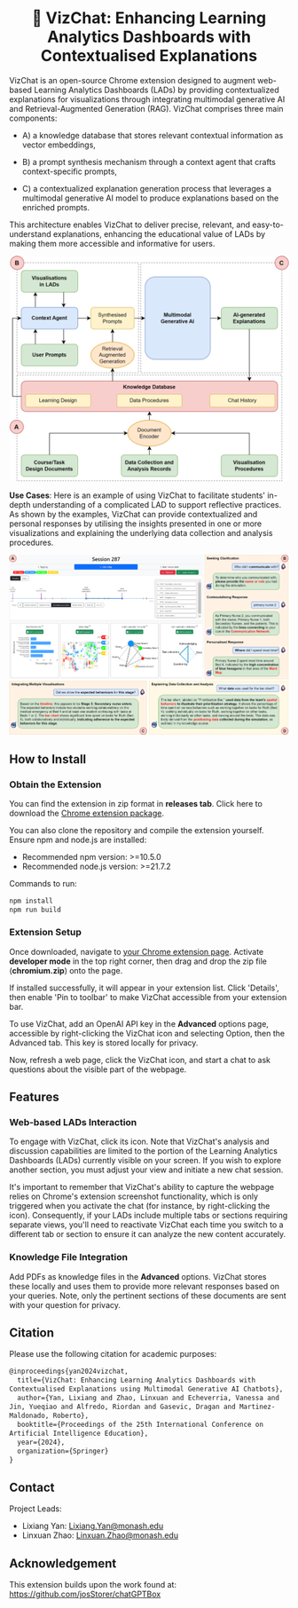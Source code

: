 <h1 align="center"> 🤖 VizChat: Enhancing Learning Analytics Dashboards with Contextualised Explanations </h1>

VizChat is an open-source Chrome extension designed to augment web-based Learning Analytics Dashboards (LADs) by providing contextualized explanations for visualizations through integrating multimodal generative AI and Retrieval-Augmented Generation (RAG). VizChat comprises three main components: 

- A) a knowledge database that stores relevant contextual information as vector embeddings, 

- B) a prompt synthesis mechanism through a context agent that crafts context-specific prompts,

- C) a contextualized explanation generation process that leverages a multimodal generative AI model to produce explanations based on the enriched prompts. 

This architecture enables VizChat to deliver precise, relevant, and easy-to-understand explanations, enhancing the educational value of LADs by making them more accessible and informative for users.

<p align="center">
<img src="./img/VizChat-system.png" width="512">
</p>

**Use Cases**: Here is an example of using VizChat to facilitate students' in-depth understanding of a complicated LAD to support reflective practices. As shown by the examples, VizChat can provide contextualized and personal responses by utilising the insights presented in one or more visualizations and explaining the underlying data collection and analysis procedures.

<p align="center">
<img src="./img/VizChat-case.png" width="512">
</p>

## How to Install

### Obtain the Extension

You can find the extension in zip format in **releases tab**. 
Click here to download the [Chrome extension package](https://github.com/LinxZhao/VizChat-pub/releases/download/0.2.1/chromium-v0.2.2.zip).

You can also clone the repository and compile the extension yourself. Ensure npm and node.js are installed:
- Recommended npm version: >=10.5.0
- Recommended node.js version: >=21.7.2

Commands to run:

```
npm install
npm run build
```

### Extension Setup

Once downloaded, navigate to [your Chrome extension page](chrome://extensions/). Activate **developer mode** in the top right corner, then drag and drop the zip file (**chromium.zip**) onto the page.

If installed successfully, it will appear in your extension list. Click 'Details', then enable 'Pin to toolbar' to make VizChat accessible from your extension bar.

To use VizChat, add an OpenAI API key in the **Advanced** options page, accessible by right-clicking the VizChat icon and selecting Option, then the Advanced tab. This key is stored locally for privacy.

Now, refresh a web page, click the VizChat icon, and start a chat to ask questions about the visible part of the webpage.

## Features

### Web-based LADs Interaction

To engage with VizChat, click its icon. Note that VizChat's analysis and discussion capabilities are limited to the portion of the Learning Analytics Dashboards (LADs) currently visible on your screen. If you wish to explore another section, you must adjust your view and initiate a new chat session. 

It's important to remember that VizChat's ability to capture the webpage relies on Chrome's extension screenshot functionality, which is only triggered when you activate the chat (for instance, by right-clicking the icon). Consequently, if your LADs include multiple tabs or sections requiring separate views, you'll need to reactivate VizChat each time you switch to a different tab or section to ensure it can analyze the new content accurately.

### Knowledge File Integration
Add PDFs as knowledge files in the **Advanced** options. VizChat stores these locally and uses them to provide more relevant responses based on your queries. Note, only the pertinent sections of these documents are sent with your question for privacy.

## Citation
Please use the following citation for academic purposes:

```
@inproceedings{yan2024vizchat,
  title={VizChat: Enhancing Learning Analytics Dashboards with Contextualised Explanations using Multimodal Generative AI Chatbots},
  author={Yan, Lixiang and Zhao, Linxuan and Echeverria, Vanessa and Jin, Yueqiao and Alfredo, Riordan and Gasevic, Dragan and Martinez-Maldonado, Roberto},
  booktitle={Proceedings of the 25th International Conference on Artificial Intelligence Education},
  year={2024},
  organization={Springer}
}
```

## Contact
Project Leads:
- Lixiang Yan: Lixiang.Yan@monash.edu
- Linxuan Zhao: Linxuan.Zhao@monash.edu

## Acknowledgement
This extension builds upon the work found at: https://github.com/josStorer/chatGPTBox
